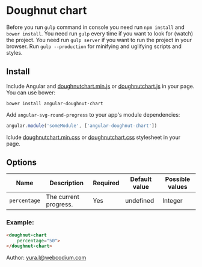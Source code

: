 # Doughnut chart

Before you run `gulp` command in console you need run `npm install` and `bower install`.
You need run `gulp` every time if you want to look for (watch) the project.
You need run `gulp server` if you want to run the project in your browser.
Run `gulp --production` for minifying and uglifying scripts and styles.

## Install

Include Angular and [doughnutchart.min.js](https://raw.githubusercontent.com/WebCodium/angular-doughnut-chart/master/dist/js/doughnutchart.min.js) or [doughnutchart.js](https://raw.githubusercontent.com/WebCodium/angular-doughnut-chart/master/dist/js/doughnutchart.js) in your page. You can use bower:

`bower install angular-doughnut-chart`

Add `angular-svg-round-progress` to your app's module dependencies:

```javascript
angular.module('someModule', ['angular-doughnut-chart'])
```

Iclude [doughnutchart.min.css](https://raw.githubusercontent.com/WebCodium/angular-doughnut-chart/master/dist/css/doughnutchart.min.css) or [doughnutchart.css](https://raw.githubusercontent.com/WebCodium/angular-doughnut-chart/master/dist/css/doughnutchart.css) stylesheet in your page.

## Options

| Name           | Description           | Required  | Default value     | Possible values   |
| ---            | ---                   | ---       | ---               | ---               |
| `percentage`      | The current progress. | Yes       | undefined         | Integer           |

### Example:

```html
<doughnut-chart
    percentage="50">
</doughnut-chart>
```

Author: yura.l@webcodium.com